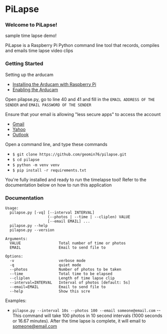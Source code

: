 # PiLapse

### Welcome to PiLapse! 

sample time lapse demo!

PiLapse is a Raspberry Pi Python command line tool that records, compiles and emails time lapse video clips

### Getting Started

Setting up the arducam
- [Installing the Arducam with Raspberry Pi](https://www.youtube.com/watch?v=xA9rzq5_GFM&t=101s)
- [Enabling the Arducam](https://techoverflow.net/2019/07/23/how-to-enable-raspberry-pi-camera-using-raspi-config/)

Open pilapse.py, go to line 40 and 41 and fill in the `EMAIL ADDRESS OF THE SENDER` and `EMAIL PASSWORD OF THE SENDER`

Ensure that your email is allowing "less secure apps" to access the account
- [Gmail](https://www.google.com/settings/security/lesssecureapps)
- [Yahoo](https://support.reolink.com/hc/en-us/articles/360004195474-How-to-Allow-Less-Secure-Apps-to-Access-Your-Yahoo-Mail)
- [Outlook](https://answers.microsoft.com/en-us/msoffice/forum/msoffice_outlook-mso_win10-mso_365hp/outlook-security/e92fbfb5-504e-4709-85ce-4996c5a6f14a)

Open a command line, and type these commands
- `$ git clone https://github.com/geomin76/pilapse.git`
- `$ cd pilapse`
- `$ python -m venv venv`
- `$ pip install -r requirements.txt`

You're fully installed and ready to run the timelapse tool! Refer to the documentation below on how to run this application

### Documentation

```
Usage:
  pilapse.py [-vq] [--interval INTERVAL] 
                   (--photos | --time | --cliplen) VALUE 
                   [--email EMAIL] ...
  pilapse.py --help
  pilapse.py --version

Arguments:
  VALUE                 Total number of time or photos
  EMAIL                 Email to send file to

Options:
  -v                    verbose mode
  -q                    quiet mode
  --photos              Number of photos to be taken
  --time                Total time to be elapsed
  --cliplen             Length of time lapse clip
  --interval=INTERVAL   Interval of photos [default: 5s]
  --email=EMAIL         Email to send file to
  --help                Show this scre
```

Examples:
- `pilapse.py --interval 10s --photos 100 --email someone@email.com`
-- This command will take 100 photos in 10 second intervals (1000 seconds or 16.67 minutes). After the time lapse is complete, it will email to someone@email.com